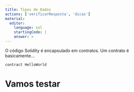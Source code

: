 ```yaml
---
title: Tipos de Dados
actions: ['verificarResposta', 'dicas']
material:
  editor:
    language: sol
    startingCode: |
    answer: >
---
```


O código Solidity é encapsulado em contratos. Um contrato é basicamente...

```
contract HelloWorld

```

# Vamos testar


